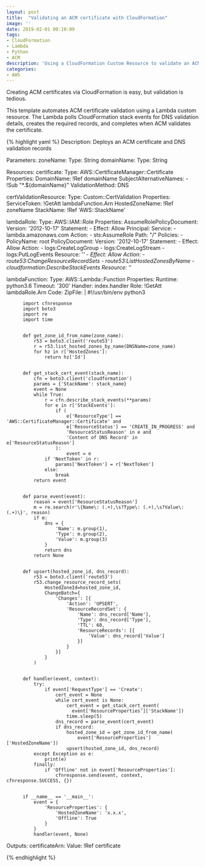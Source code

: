 ```yaml
---
layout: post
title:  "Validating an ACM certificate with CloudFormation"
image: ''
date: 2019-02-01 00:10:09
tags:
- CloudFormation
- Lambda
- Python
- ACM
description: 'Using a CloudFormation Custom Resource to validate an ACM certificate also created by CloudFormation'
categories:
- AWS
---
```

Creating ACM certificates via CloudFormation is easy, but validation is tedious.

This template automates ACM certificate validation using a Lambda custom resource. The Lambda polls CloudFormation stack events for DNS validation details, creates the required records, and completes when ACM validates the certificate.

{% highlight yaml %}
Description: Deploys an ACM certificate and DNS validation records

Parameters:
  zoneName:
    Type: String
  domainName:
    Type: String

Resources:
  certificate:
    Type: AWS::CertificateManager::Certificate
    Properties:
      DomainName: !Ref domainName
      SubjectAlternativeNames:
        - !Sub "*.${domainName}"
      ValidationMethod: DNS

  certValidationResource:
    Type: Custom::CertValidation
    Properties:
      ServiceToken: !GetAtt lambdaFunction.Arn
      HostedZoneName: !Ref zoneName
      StackName: !Ref 'AWS::StackName'

  lambdaRole:
    Type: AWS::IAM::Role
    Properties:
      AssumeRolePolicyDocument:
        Version: '2012-10-17'
        Statement:
        - Effect: Allow
          Principal:
            Service:
              - lambda.amazonaws.com
          Action:
            - sts:AssumeRole
      Path: "/"
      Policies:
      - PolicyName: root
        PolicyDocument:
          Version: '2012-10-17'
          Statement:
          - Effect: Allow
            Action:
              - logs:CreateLogGroup
              - logs:CreateLogStream
              - logs:PutLogEvents
            Resource: '*'
          - Effect: Allow
            Action:
              - route53:ChangeResourceRecordSets
              - route53:ListHostedZonesByName
              - cloudformation:DescribeStackEvents
            Resource: '*'

  lambdaFunction:
    Type: AWS::Lambda::Function
    Properties:
      Runtime: python3.6
      Timeout: '300'
      Handler: index.handler
      Role: !GetAtt lambdaRole.Arn
      Code:
        ZipFile: |
          #!/usr/bin/env python3

          import cfnresponse
          import boto3
          import re
          import time


          def get_zone_id_from_name(zone_name):
              r53 = boto3.client('route53')
              r = r53.list_hosted_zones_by_name(DNSName=zone_name)
              for hz in r['HostedZones']:
                  return hz['Id']


          def get_stack_cert_event(stack_name):
              cfn = boto3.client('cloudformation')
              params = {'StackName': stack_name}
              event = None
              while True:
                  r = cfn.describe_stack_events(**params)
                  for e in r['StackEvents']:
                      if (
                          e['ResourceType'] == 'AWS::CertificateManager::Certificate' and
                          e['ResourceStatus'] == 'CREATE_IN_PROGRESS' and
                          'ResourceStatusReason' in e and
                          'Content of DNS Record' in e['ResourceStatusReason']
                      ):
                          event = e
                  if 'NextToken' in r:
                      params['NextToken'] = r['NextToken']
                  else:
                      break
              return event


          def parse_event(event):
              reason = event['ResourceStatusReason']
              m = re.search(r'\{Name\: (.+),\s?Type\: (.+),\s?Value\: (.+)\}', reason)
              if m:
                  dns = {
                      'Name': m.group(1),
                      'Type': m.group(2),
                      'Value': m.group(3)
                  }
                  return dns
              return None


          def upsert(hosted_zone_id, dns_record):
              r53 = boto3.client('route53')
              r53.change_resource_record_sets(
                  HostedZoneId=hosted_zone_id,
                  ChangeBatch={
                      'Changes': [{
                          'Action': 'UPSERT',
                          'ResourceRecordSet': {
                              'Name': dns_record['Name'],
                              'Type': dns_record['Type'],
                              'TTL': 60,
                              'ResourceRecords': [{
                                  'Value': dns_record['Value']
                              }]
                          }
                      }]
                  }
              )


          def handler(event, context):
              try:
                  if event['RequestType'] == 'Create':
                      cert_event = None
                      while cert_event is None:
                          cert_event = get_stack_cert_event(
                            event['ResourceProperties']['StackName'])
                          time.sleep(5)
                      dns_record = parse_event(cert_event)
                      if dns_record:
                          hosted_zone_id = get_zone_id_from_name(
                              event['ResourceProperties']['HostedZoneName'])
                          upsert(hosted_zone_id, dns_record)
              except Exception as e:
                  print(e)
              finally:
                  if 'Offline' not in event['ResourceProperties']:
                      cfnresponse.send(event, context, cfnresponse.SUCCESS, {})


          if __name__ == '__main__':
              event = {
                  'ResourceProperties': {
                      'HostedZoneName': 'x.x.x',
                      'Offline': True
                  }
              }
              handler(event, None)


Outputs:
  certificateArn:
    Value: !Ref certificate

{% endhighlight %}
